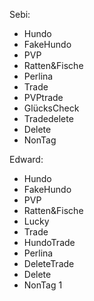 Sebi:

- Hundo
- FakeHundo
- PVP
- Ratten&Fische
- Perlina
- Trade
- PVPtrade
- GlücksCheck
- Tradedelete
- Delete
- NonTag

Edward:
- Hundo
- FakeHundo
- PVP
- Ratten&Fische
- Lucky
- Trade
- HundoTrade
- Perlina
- DeleteTrade
- Delete
- NonTag
1
